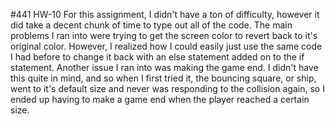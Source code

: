 #441 HW-10
For this assignment, I didn't have a ton of difficulty, however it did take a
decent chunk of time to type out all of the code. The main problems I ran into
were trying to get the screen color to revert back to it's original color.
However, I realized how I could easily just use the same code I had before to
change it back with an else statement added on to the if statement.  Another issue
I ran into was making the game end. I didn't have this quite in mind, and so when I
first tried it, the bouncing square, or ship, went to it's default size and never was
responding to the collision again, so I ended up having to make a game end when the player
reached a certain size.
